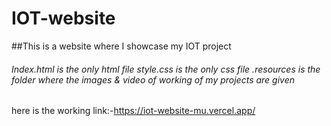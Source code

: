 # IOT-website
##This is a website where I showcase my IOT project 
###### Index.html is the only html file style.css is the only css file .resources is the folder where the images & video of working of my projects are given
here is the working link:-https://iot-website-mu.vercel.app/

